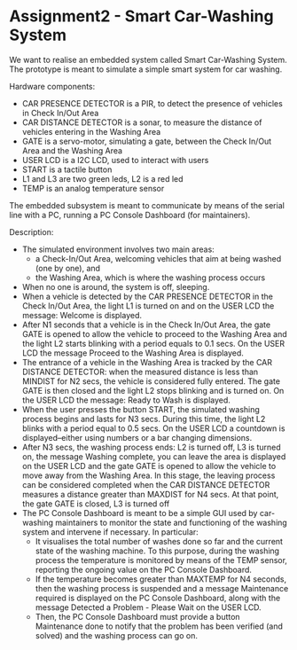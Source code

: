 # Assignment2 - Smart Car-Washing System

We want to realise an embedded system called Smart Car-Washing System. The prototype  is meant to simulate a simple smart system for car washing.

Hardware components:
- CAR PRESENCE DETECTOR is a PIR, to detect the presence of vehicles in Check In/Out Area
- CAR DISTANCE DETECTOR is a sonar, to measure the distance of vehicles entering in the Washing Area
- GATE is a servo-motor, simulating a gate, between the Check In/Out Area and the Washing Area 
- USER LCD is a I2C LCD, used to interact with users
- START is a tactile button
- L1 and L3 are two green leds, L2 is a red led
- TEMP is an analog temperature sensor 

The embedded subsystem is meant to communicate by means of the serial line with a PC, running a PC Console Dashboard (for maintainers).

Description:
- The simulated environment involves two main areas: 
  - a Check-In/Out Area, welcoming  vehicles that aim at being washed (one by one), and 
  - the Washing Area, which is where the washing process occurs
- When no one is around, the system is off, sleeping.
- When a vehicle is detected by the CAR PRESENCE DETECTOR in the Check In/Out Area, the light L1 is turned on and on the USER LCD the message: Welcome is displayed.
- After N1 seconds that a vehicle is in the Check In/Out Area, the gate GATE is opened to allow the vehicle to proceed to the Washing Area and the light L2 starts blinking with a period equals to 0.1 secs.  On the USER LCD the message Proceed to the Washing Area is displayed.
- The entrance of a vehicle in the Washing Area is tracked by the CAR DISTANCE DETECTOR: when the measured distance is less than MINDIST for N2 secs, the vehicle is considered fully entered. The gate GATE is then closed and the light L2 stops blinking and is turned on.  On the USER LCD the message: Ready to Wash is displayed.
- When the user presses the button START, the simulated washing process begins and lasts for N3 secs. During this time, the light L2 blinks with a period equal to 0.5 secs. On the USER LCD a countdown is displayed–either using numbers or a bar changing dimensions.
- After N3 secs, the washing process ends: L2 is turned off, L3 is turned on, the message Washing complete, you can leave the area  is displayed on the USER LCD and the gate GATE is opened to allow the vehicle to move away from the Washing Area.  In this stage, the leaving process can be considered completed when the CAR DISTANCE DETECTOR measures a distance greater than MAXDIST for N4 secs. At that point, the gate GATE is closed, L3 is turned off
- The PC Console Dashboard is meant to be a simple GUI used by car-washing maintainers to monitor the state and functioning of the washing system and intervene if necessary. In particular:
  - It visualises the total number of washes done so far and  the current state of the washing machine. To this purpose, during the washing process the temperature is monitored by means of the TEMP sensor, reporting  the ongoing value on the PC Console Dashboard.
  - If the temperature becomes greater than MAXTEMP for N4 seconds, then the washing process  is suspended and a message Maintenance required is displayed on the PC Console Dashboard, along with the message  Detected a Problem - Please Wait on the USER LCD.
  - Then, the PC Console Dashboard must provide a button Maintenance done to notify that the problem has been verified (and solved)  and the washing process can go on.
